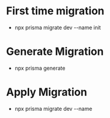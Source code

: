 # First time migration

- npx prisma migrate dev --name init

# Generate Migration

- npx prisma generate

# Apply Migration

- npx prisma migrate dev --name
